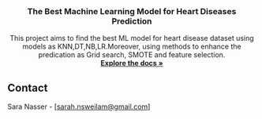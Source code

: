 <br />
<div align="center">
  
  </a>

<h3 align="center">The Best Machine Learning Model for Heart Diseases Prediction</h3>

  <p align="center">
    This project aims to find the best ML model for heart disease dataset using models as KNN,DT,NB,LR.Moreover, using methods to enhance the predication 
    as Grid search, SMOTE and feature selection.
    <br />
    <a href="(https://github.com/sara19880)"><strong>Explore the docs »</strong></a>
    <br />
  </p>
</div>


















<!-- CONTACT -->
## Contact

Sara Nasser - [sarah.nsweilam@gmail.com]









